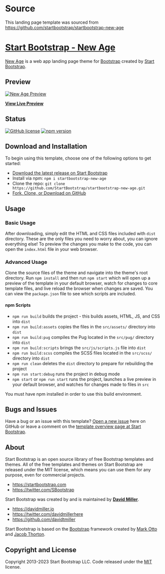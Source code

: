 # Source
This landing page template was sourced from https://github.com/startbootstrap/startbootstrap-new-age


# [Start Bootstrap - New Age](https://startbootstrap.com/theme/new-age/)

[New Age](https://startbootstrap.com/theme/new-age/) is a web app landing page theme for [Bootstrap](https://getbootstrap.com/) created by [Start Bootstrap](https://startbootstrap.com/).

## Preview

[![New Age Preview](https://assets.startbootstrap.com/img/screenshots/themes/new-age.png)](https://startbootstrap.github.io/startbootstrap-new-age/)

**[View Live Preview](https://startbootstrap.github.io/startbootstrap-new-age/)**

## Status

[![GitHub license](https://img.shields.io/badge/license-MIT-blue.svg)](https://raw.githubusercontent.com/StartBootstrap/startbootstrap-new-age/master/LICENSE)
[![npm version](https://img.shields.io/npm/v/startbootstrap-new-age.svg)](https://www.npmjs.com/package/startbootstrap-new-age)

## Download and Installation

To begin using this template, choose one of the following options to get started:

* [Download the latest release on Start Bootstrap](https://startbootstrap.com/theme/new-age/)
* Install via npm: `npm i startbootstrap-new-age`
* Clone the repo: `git clone https://github.com/StartBootstrap/startbootstrap-new-age.git`
* [Fork, Clone, or Download on GitHub](https://github.com/StartBootstrap/startbootstrap-new-age)

## Usage

### Basic Usage

After downloading, simply edit the HTML and CSS files included with `dist` directory. These are the only files you need to worry about, you can ignore everything else! To preview the changes you make to the code, you can open the `index.html` file in your web browser.

### Advanced Usage

Clone the source files of the theme and navigate into the theme's root directory. Run `npm install` and then run `npm start` which will open up a preview of the template in your default browser, watch for changes to core template files, and live reload the browser when changes are saved. You can view the `package.json` file to see which scripts are included.

#### npm Scripts

* `npm run build` builds the project - this builds assets, HTML, JS, and CSS into `dist`
* `npm run build:assets` copies the files in the `src/assets/` directory into `dist`
* `npm run build:pug` compiles the Pug located in the `src/pug/` directory into `dist`
* `npm run build:scripts` brings the `src/js/scripts.js` file into `dist`
* `npm run build:scss` compiles the SCSS files located in the `src/scss/` directory into `dist`
* `npm run clean` deletes the `dist` directory to prepare for rebuilding the project
* `npm run start:debug` runs the project in debug mode
* `npm start` or `npm run start` runs the project, launches a live preview in your default browser, and watches for changes made to files in `src`

You must have npm installed in order to use this build environment.

## Bugs and Issues

Have a bug or an issue with this template? [Open a new issue](https://github.com/StartBootstrap/startbootstrap-new-age/issues) here on GitHub or leave a comment on the [template overview page at Start Bootstrap](https://startbootstrap.com/theme/new-age/).

## About

Start Bootstrap is an open source library of free Bootstrap templates and themes. All of the free templates and themes on Start Bootstrap are released under the MIT license, which means you can use them for any purpose, even for commercial projects.

* <https://startbootstrap.com>
* <https://twitter.com/SBootstrap>

Start Bootstrap was created by and is maintained by **[David Miller](https://davidmiller.io/)**.

* <https://davidmiller.io>
* <https://twitter.com/davidmillerhere>
* <https://github.com/davidtmiller>

Start Bootstrap is based on the [Bootstrap](https://getbootstrap.com/) framework created by [Mark Otto](https://twitter.com/mdo) and [Jacob Thorton](https://twitter.com/fat).

## Copyright and License

Copyright 2013-2023 Start Bootstrap LLC. Code released under the [MIT](https://github.com/StartBootstrap/startbootstrap-new-age/blob/master/LICENSE) license.

